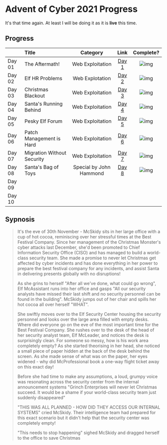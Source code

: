 # Advent of Cyber 2021 Progress

It's that time again. At least I will be doing it as it is **live** this time. 
## Progress
| |Title|Category|Link|Complete?|
|:--|:---|:--:|:---:|:---:|
|Day 01| The Aftermath!|Web Exploitation|[Day 1](./Day01/Readme.md)|![img](https://img.shields.io/badge/-Yes-green)|
|Day 02|Elf HR Problems|Web Explotation|[Day 2](Day02/Readme.md)|![img](https://img.shields.io/badge/-Yes-green)|
|Day 03|Christmas Blackout|Web Exploitation|[Day 3](Day03/Readme.md)|![img](https://img.shields.io/badge/-Yes-green)|
|Day 04|Santa's Running Behind|Web Exploitation|[Day 4](Day04/Readme.md)|![img](https://img.shields.io/badge/-Yes-green)|
|Day 05|Pesky Elf Forum|Web Exploitation|[Day 5](Day05/Readme.md)|![img](https://img.shields.io/badge/-Yes-green)|
|Day 06|Patch Management is Hard|Web Exploitation|[Day 6](Day06/Readme.md)|![img](https://img.shields.io/badge/-Yes-green)|
|Day 07|Migration Without Security|Web Exploitation|[Day 7](Day07/Readme.md)|![img](https://img.shields.io/badge/-Yes-green)|
|Day 08|Santa's Bag of Toys|Special by John Hammond|[Day 8](Day08/Readme.md)|![img](https://img.shields.io/badge/-Yes-green)|
|Day 09| | | | |
|Day 10| | | | |

## Sypnosis
>It's the eve of 30th November - McSkidy sits in her large office with a cup of hot cocoa, reminiscing over her stressful times at the Best Festival Company. Since her management of the Christmas Monster's cyber attacks last December, she'd been promoted to Chief Information Security Office (CISO) and has managed to build a world-class security team. She made a promise to never let Christmas get affected by cyber incidents and has done everything in her power to prepare the best festival company for any incidents, and assist Santa in delivering presents globally with no disruptions!
>
>As she grins to herself "After all we've done, what could go wrong", Elf McAssistant runs into her office and gasps "All our security analysts have missed their last shift and no security personnel can be found in the building". McSkidy jumps out of her chair and spills her hot cocoa all over herself "WHAT".
>
>She swiftly moves over to the Elf Security Center housing the security personnel and looks over the large area filled with empty desks. Where did everyone go on the eve of the most important time for the Best Festival Company. She rushes over to the desk of the head of her security analyst team, Elf McLeader, and notices the desk is surprisingly clean. For someone so messy, how is his work area completely empty? As she started theorising in her head, she noticed a small piece of paper hidden at the back of the desk behind the screen. As she made sense of what was on the paper, her eyes widened - why did McProfessional book a one-way flight ticket away on this exact day!
>
>Before she had time to make any assumptions, a loud, grumpy voice was resonating across the security center from the internal announcement systems "Grinch Enterprises will never let Christmas succeed. It would be a shame if your world-class security team just suddenly disappeared"
>
>"THIS WAS ALL PLANNED - HOW DID THEY ACCESS OUR INTERNAL SYSTEMS" cried McSkidy. Their intelligence team had prepared for this exact scenario but it didn't help that the security center was completely empty!
>
>"This needs to stop happening" sighed McSkidy and dragged herself to the office to save Christmas
